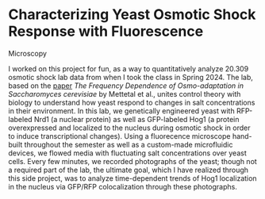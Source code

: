 # Characterizing Yeast Osmotic Shock Response with Fluorescence 
Microscopy 

I worked on this project for fun, as a way to quantitatively analyze 20.309 osmotic shock lab data from when I took the class in Spring 
2024. The lab, based on the <a 
href="https://www.ncbi.nlm.nih.gov/pmc/articles/PMC2916730/">paper</a> 
<em>The Frequency 
Dependence of Osmo-adaptation in Saccharomyces cerevisiae</em> by Mettetal 
et al., unites control theory with biology to understand how yeast respond 
to changes in salt concentrations in their environment. In this lab, we 
genetically engineered yeast with RFP-labeled Nrd1 (a nuclear protein) as 
well as GFP-labeled Hog1 (a protein overexpressed and localized to 
the nucleus during osmotic shock in order to induce transcriptional 
changes). Using a fluorecence microscope hand-built throughout the 
semester as well as a custom-made microfluidic devices, we flowed media 
with fluctuating salt concentrations over yeast cells. Every few minutes, 
we recorded photographs of the yeast; though not a required part of the 
lab, the ultimate goal, which I have realized through this side project, 
was to analyze time-dependent trends of Hog1 localization in the nucleus 
via GFP/RFP colocalization through these photographs.
